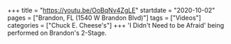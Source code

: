 +++
title = "https://youtu.be/OoBqNv4ZgLE"
startdate = "2020-10-02"
pages = ["Brandon, FL (1540 W Brandon Blvd)"]
tags = ["Videos"]
categories = ["Chuck E. Cheese's"]
+++
'I Didn't Need to be Afraid' being performed on Brandon's 2-Stage.
